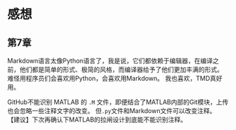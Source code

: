 # 感想

## 第7章

Markdown语言太像Python语言了，我是说，它们都依赖于编辑器，在编译之前，他们都是简单的形式、极简的风格，而编译器给予了他们更加丰满的形式。
难怪用程序员们会喜欢用Python，会喜欢用Markdown。
我也喜欢，TMD真好用。

GitHub不能识别 MATLAB 的 `.M` 文件，即便结合了MATLAB内部的Git模块，上传也会忽略一些注释文字的改变。
但`.py`文件和Markdown文件可以改变注释。
【建议】下次再确认下MATLAB的拉闸设计到底能不能识别注释。

